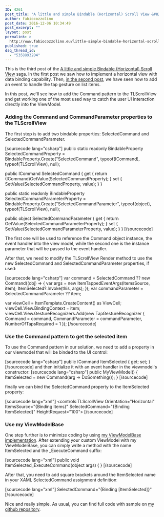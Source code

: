 ```yaml
---
ID: 4261
post_title: 'A little and simple Bindable (Horizontal) Scroll View &#8211; Add Command pattern'
author: fabiocozzolino
post_date: 2016-12-06 10:34:49
post_excerpt: ""
layout: post
permalink: >
  http://www.fabiocozzolino.eu/little-simple-bindable-horizontal-scroll-view-add-command-pattern/
published: true
dsq_thread_id:
  - "5358893284"
---
```

This is the third post of the <a href="http://www.fabiocozzolino.eu/a-little-and-simple-bindable-horizontal-scroll-view/">A little and simple Bindable (Horizontal) Scroll View</a> saga. In the first post we saw how to implement a horizontal view with data binding capability. Then, <a href="http://www.fabiocozzolino.eu/little-simple-bindable-horizontal-scroll-view-handling-item-tap-gesture/">in the second post</a>, we have seen how to add an event to handle the tap gesture on list items.

In this post, we'll see how to add the Command pattern to the TLScrollView and get working one of the most used way to catch the user UI interaction directly into the ViewModel.
<h3>Adding the Command and CommandParameter properties to the TLScrollView</h3>
The first step is to add two bindable properties: SelectedCommand and SelectedCommandParameter.

[sourcecode lang="csharp"]
public static readonly BindableProperty SelectedCommandProperty =
	BindableProperty.Create(&quot;SelectedCommand&quot;, typeof(ICommand), typeof(TLScrollView), null);

public ICommand SelectedCommand
{
	get { return (ICommand)GetValue(SelectedCommandProperty); }
	set { SetValue(SelectedCommandProperty, value); }
}

public static readonly BindableProperty SelectedCommandParameterProperty =
	BindableProperty.Create(&quot;SelectedCommandParameter&quot;, typeof(object), typeof(TLScrollView), null);

public object SelectedCommandParameter
{
	get { return GetValue(SelectedCommandParameterProperty); }
	set { SetValue(SelectedCommandParameterProperty, value); }
}
[/sourcecode]

The first one will be used to reference the Command object instance, the event handler into the view model, while the second one is the instance parameter that will be passed to the event handler.

After that, we need to modify the TLScrollView Render method to use the new SelectedCommand and SelectedCommandParameter properties, if used:

[sourcecode lang="csharp"]
var command = SelectedCommand ?? new Command((obj) =&gt;
{
	var args = new ItemTappedEventArgs(ItemsSource, item);
	ItemSelected?.Invoke(this, args);
});
var commandParameter = SelectedCommandParameter ?? item;

var viewCell = ItemTemplate.CreateContent() as ViewCell;
viewCell.View.BindingContext = item;
viewCell.View.GestureRecognizers.Add(new TapGestureRecognizer
{
	Command = command,
	CommandParameter = commandParameter,
	NumberOfTapsRequired = 1
});
[/sourcecode]

<h3>Use the Command pattern to get the selected item</h3>
To use the Command pattern in our solution, we need to add a property in our viewmodel that will be binded to the UI control:

[sourcecode lang="csharp"]
public ICommand ItemSelected { get; set; }
[/sourcecode]
and then initialize it with an event handler in the viewmodel's constructor:
[sourcecode lang="csharp"]
public MyViewModel()
{
	ItemSelected = new Command(arg =&gt; DoSomething());
}
[/sourcecode]

finally we can bind the SelectedCommand property to the ItemSelected property:

[sourcecode lang="xml"]
&lt;controls:TLScrollView Orientation=&quot;Horizontal&quot; ItemsSource=&quot;{Binding Items}&quot; SelectedCommand=&quot;{Binding ItemSelected}&quot; HeightRequest=&quot;100&quot;&gt;
[/sourcecode]

<h3>Use my ViewModelBase</h3>
One step further is to minimize coding by using <a href="http://www.fabiocozzolino.eu/my-viewmodel-base-class-implementation/">my ViewModelBase implementation</a>. After extending your custom ViewModel with my ViewModelBase, you can simply write a method with the name ItemSelected and the _ExecuteCommand suffix:

[sourcecode lang="xml"]
public void ItemSelected_ExecuteCommand(object args)
{
}
[/sourcecode]

After that, you need to add square brackets around the ItemSelected name in your XAML SelectedCommand assignment definition:

[sourcecode lang="xml"]
SelectedCommand=&quot;{Binding [ItemSelected]}&quot;
[/sourcecode]

Nice and really simple. As usual, you can find full code with sample on <a href="https://github.com/fabiocozzolino/TitiusLabs.Xamarin">my github repository</a>.